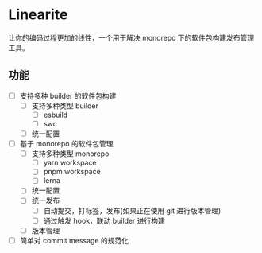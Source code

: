 # Linearite

让你的编码过程更加的线性，一个用于解决 monorepo 下的软件包构建发布管理工具。

## 功能

* [ ] 支持多种 builder 的软件包构建
  * [ ] 支持多种类型 builder
    * [ ] esbuild
    * [ ] swc
  * [ ] 统一配置
* [ ] 基于 monorepo 的软件包管理
  * [ ] 支持多种类型 monorepo
    * [ ] yarn workspace
    * [ ] pnpm workspace
    * [ ] lerna
  * [ ] 统一配置
  * [ ] 统一发布
    * [ ] 自动提交，打标签，发布(如果正在使用 git 进行版本管理)
    * [ ] 通过触发 hook，联动 builder 进行构建
  * [ ] 版本管理
* [ ] 简单对 commit message 的规范化
